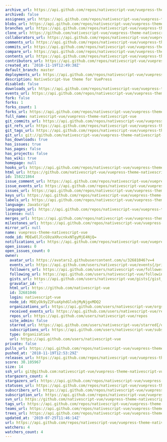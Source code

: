 ```yaml
---
archive_url: https://api.github.com/repos/nativescript-vue/vuepress-theme-nativescript-vue/{archive_format}{/ref}
archived: false
assignees_url: https://api.github.com/repos/nativescript-vue/vuepress-theme-nativescript-vue/assignees{/user}
blobs_url: https://api.github.com/repos/nativescript-vue/vuepress-theme-nativescript-vue/git/blobs{/sha}
branches_url: https://api.github.com/repos/nativescript-vue/vuepress-theme-nativescript-vue/branches{/branch}
clone_url: https://github.com/nativescript-vue/vuepress-theme-nativescript-vue.git
collaborators_url: https://api.github.com/repos/nativescript-vue/vuepress-theme-nativescript-vue/collaborators{/collaborator}
comments_url: https://api.github.com/repos/nativescript-vue/vuepress-theme-nativescript-vue/comments{/number}
commits_url: https://api.github.com/repos/nativescript-vue/vuepress-theme-nativescript-vue/commits{/sha}
compare_url: https://api.github.com/repos/nativescript-vue/vuepress-theme-nativescript-vue/compare/{base}...{head}
contents_url: https://api.github.com/repos/nativescript-vue/vuepress-theme-nativescript-vue/contents/{+path}
contributors_url: https://api.github.com/repos/nativescript-vue/vuepress-theme-nativescript-vue/contributors
created_at: '2018-11-19T12:49:38Z'
default_branch: master
deployments_url: https://api.github.com/repos/nativescript-vue/vuepress-theme-nativescript-vue/deployments
description: NativeScript-Vue theme for VuePress
disabled: false
downloads_url: https://api.github.com/repos/nativescript-vue/vuepress-theme-nativescript-vue/downloads
events_url: https://api.github.com/repos/nativescript-vue/vuepress-theme-nativescript-vue/events
fork: false
forks: 1
forks_count: 1
forks_url: https://api.github.com/repos/nativescript-vue/vuepress-theme-nativescript-vue/forks
full_name: nativescript-vue/vuepress-theme-nativescript-vue
git_commits_url: https://api.github.com/repos/nativescript-vue/vuepress-theme-nativescript-vue/git/commits{/sha}
git_refs_url: https://api.github.com/repos/nativescript-vue/vuepress-theme-nativescript-vue/git/refs{/sha}
git_tags_url: https://api.github.com/repos/nativescript-vue/vuepress-theme-nativescript-vue/git/tags{/sha}
git_url: git://github.com/nativescript-vue/vuepress-theme-nativescript-vue.git
has_downloads: true
has_issues: true
has_pages: false
has_projects: false
has_wiki: true
homepage: null
hooks_url: https://api.github.com/repos/nativescript-vue/vuepress-theme-nativescript-vue/hooks
html_url: https://github.com/nativescript-vue/vuepress-theme-nativescript-vue
id: 158221864
issue_comment_url: https://api.github.com/repos/nativescript-vue/vuepress-theme-nativescript-vue/issues/comments{/number}
issue_events_url: https://api.github.com/repos/nativescript-vue/vuepress-theme-nativescript-vue/issues/events{/number}
issues_url: https://api.github.com/repos/nativescript-vue/vuepress-theme-nativescript-vue/issues{/number}
keys_url: https://api.github.com/repos/nativescript-vue/vuepress-theme-nativescript-vue/keys{/key_id}
labels_url: https://api.github.com/repos/nativescript-vue/vuepress-theme-nativescript-vue/labels{/name}
language: JavaScript
languages_url: https://api.github.com/repos/nativescript-vue/vuepress-theme-nativescript-vue/languages
license: null
merges_url: https://api.github.com/repos/nativescript-vue/vuepress-theme-nativescript-vue/merges
milestones_url: https://api.github.com/repos/nativescript-vue/vuepress-theme-nativescript-vue/milestones{/number}
mirror_url: null
name: vuepress-theme-nativescript-vue
node_id: MDEwOlJlcG9zaXRvcnkxNTgyMjE4NjQ=
notifications_url: https://api.github.com/repos/nativescript-vue/vuepress-theme-nativescript-vue/notifications{?since,all,participating}
open_issues: 0
open_issues_count: 0
owner:
  avatar_url: https://avatars2.githubusercontent.com/u/32681046?v=4
  events_url: https://api.github.com/users/nativescript-vue/events{/privacy}
  followers_url: https://api.github.com/users/nativescript-vue/followers
  following_url: https://api.github.com/users/nativescript-vue/following{/other_user}
  gists_url: https://api.github.com/users/nativescript-vue/gists{/gist_id}
  gravatar_id: ''
  html_url: https://github.com/nativescript-vue
  id: 32681046
  login: nativescript-vue
  node_id: MDEyOk9yZ2FuaXphdGlvbjMyNjgxMDQ2
  organizations_url: https://api.github.com/users/nativescript-vue/orgs
  received_events_url: https://api.github.com/users/nativescript-vue/received_events
  repos_url: https://api.github.com/users/nativescript-vue/repos
  site_admin: false
  starred_url: https://api.github.com/users/nativescript-vue/starred{/owner}{/repo}
  subscriptions_url: https://api.github.com/users/nativescript-vue/subscriptions
  type: Organization
  url: https://api.github.com/users/nativescript-vue
private: false
pulls_url: https://api.github.com/repos/nativescript-vue/vuepress-theme-nativescript-vue/pulls{/number}
pushed_at: '2018-11-19T12:53:29Z'
releases_url: https://api.github.com/repos/nativescript-vue/vuepress-theme-nativescript-vue/releases{/id}
score: 30.105967
size: 14
ssh_url: git@github.com:nativescript-vue/vuepress-theme-nativescript-vue.git
stargazers_count: 4
stargazers_url: https://api.github.com/repos/nativescript-vue/vuepress-theme-nativescript-vue/stargazers
statuses_url: https://api.github.com/repos/nativescript-vue/vuepress-theme-nativescript-vue/statuses/{sha}
subscribers_url: https://api.github.com/repos/nativescript-vue/vuepress-theme-nativescript-vue/subscribers
subscription_url: https://api.github.com/repos/nativescript-vue/vuepress-theme-nativescript-vue/subscription
svn_url: https://github.com/nativescript-vue/vuepress-theme-nativescript-vue
tags_url: https://api.github.com/repos/nativescript-vue/vuepress-theme-nativescript-vue/tags
teams_url: https://api.github.com/repos/nativescript-vue/vuepress-theme-nativescript-vue/teams
trees_url: https://api.github.com/repos/nativescript-vue/vuepress-theme-nativescript-vue/git/trees{/sha}
updated_at: '2019-07-25T11:46:14Z'
url: https://api.github.com/repos/nativescript-vue/vuepress-theme-nativescript-vue
watchers: 4
watchers_count: 4
---
```

